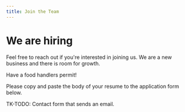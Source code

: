```yaml
---
title: Join the Team
---
```


# We are hiring

Feel free to reach out if you're interested in joining us. We are a new business and there is room for growth. 

Have a food handlers permit!

Please copy and paste the body of your resume to the application form below.

TK-TODO: Contact form that sends an email.

